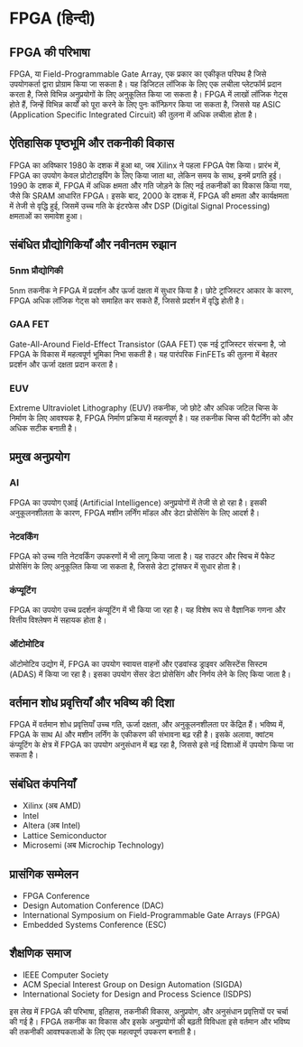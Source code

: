 # FPGA (हिन्दी)

## FPGA की परिभाषा
FPGA, या Field-Programmable Gate Array, एक प्रकार का एकीकृत परिपथ है जिसे उपयोगकर्ता द्वारा प्रोग्राम किया जा सकता है। यह डिजिटल लॉजिक के लिए एक लचीला प्लेटफॉर्म प्रदान करता है, जिसे विभिन्न अनुप्रयोगों के लिए अनुकूलित किया जा सकता है। FPGA में लाखों लॉजिक गेट्स होते हैं, जिन्हें विभिन्न कार्यों को पूरा करने के लिए पुनः कॉन्फ़िगर किया जा सकता है, जिससे यह ASIC (Application Specific Integrated Circuit) की तुलना में अधिक लचीला होता है।

## ऐतिहासिक पृष्ठभूमि और तकनीकी विकास
FPGA का अविष्कार 1980 के दशक में हुआ था, जब Xilinx ने पहला FPGA पेश किया। प्रारंभ में, FPGA का उपयोग केवल प्रोटोटाइपिंग के लिए किया जाता था, लेकिन समय के साथ, इनमें प्रगति हुई। 1990 के दशक में, FPGA में अधिक क्षमता और गति जोड़ने के लिए नई तकनीकों का विकास किया गया, जैसे कि SRAM आधारित FPGA। इसके बाद, 2000 के दशक में, FPGA की क्षमता और कार्यक्षमता में तेजी से वृद्धि हुई, जिसमें उच्च गति के इंटरफेस और DSP (Digital Signal Processing) क्षमताओं का समावेश हुआ।

## संबंधित प्रौद्योगिकियाँ और नवीनतम रुझान
### 5nm प्रौद्योगिकी
5nm तकनीक ने FPGA में प्रदर्शन और ऊर्जा दक्षता में सुधार किया है। छोटे ट्रांजिस्टर आकार के कारण, FPGA अधिक लॉजिक गेट्स को समाहित कर सकते हैं, जिससे प्रदर्शन में वृद्धि होती है।

### GAA FET
Gate-All-Around Field-Effect Transistor (GAA FET) एक नई ट्रांजिस्टर संरचना है, जो FPGA के विकास में महत्वपूर्ण भूमिका निभा सकती है। यह पारंपरिक FinFETs की तुलना में बेहतर प्रदर्शन और ऊर्जा दक्षता प्रदान करता है।

### EUV
Extreme Ultraviolet Lithography (EUV) तकनीक, जो छोटे और अधिक जटिल चिप्स के निर्माण के लिए आवश्यक है, FPGA निर्माण प्रक्रिया में महत्वपूर्ण है। यह तकनीक चिप्स की पैटर्निंग को और अधिक सटीक बनाती है।

## प्रमुख अनुप्रयोग
### AI
FPGA का उपयोग एआई (Artificial Intelligence) अनुप्रयोगों में तेजी से हो रहा है। इसकी अनुकूलनशीलता के कारण, FPGA मशीन लर्निंग मॉडल और डेटा प्रोसेसिंग के लिए आदर्श है।

### नेटवर्किंग
FPGA को उच्च गति नेटवर्किंग उपकरणों में भी लागू किया जाता है। यह राउटर और स्विच में पैकेट प्रोसेसिंग के लिए अनुकूलित किया जा सकता है, जिससे डेटा ट्रांसफर में सुधार होता है।

### कंप्यूटिंग
FPGA का उपयोग उच्च प्रदर्शन कंप्यूटिंग में भी किया जा रहा है। यह विशेष रूप से वैज्ञानिक गणना और वित्तीय विश्लेषण में सहायक होता है।

### ऑटोमोटिव
ऑटोमोटिव उद्योग में, FPGA का उपयोग स्वायत्त वाहनों और एडवांस्ड ड्राइवर असिस्टेंस सिस्टम (ADAS) में किया जा रहा है। इसका उपयोग सेंसर डेटा प्रोसेसिंग और निर्णय लेने के लिए किया जाता है।

## वर्तमान शोध प्रवृत्तियाँ और भविष्य की दिशा
FPGA में वर्तमान शोध प्रवृत्तियाँ उच्च गति, ऊर्जा दक्षता, और अनुकूलनशीलता पर केंद्रित हैं। भविष्य में, FPGA के साथ AI और मशीन लर्निंग के एकीकरण की संभावना बढ़ रही है। इसके अलावा, क्वांटम कंप्यूटिंग के क्षेत्र में FPGA का उपयोग अनुसंधान में बढ़ रहा है, जिससे इसे नई दिशाओं में उपयोग किया जा सकता है।

## संबंधित कंपनियाँ
- Xilinx (अब AMD)
- Intel
- Altera (अब Intel)
- Lattice Semiconductor
- Microsemi (अब Microchip Technology)

## प्रासंगिक सम्मेलन
- FPGA Conference
- Design Automation Conference (DAC)
- International Symposium on Field-Programmable Gate Arrays (FPGA)
- Embedded Systems Conference (ESC)

## शैक्षणिक समाज
- IEEE Computer Society
- ACM Special Interest Group on Design Automation (SIGDA)
- International Society for Design and Process Science (ISDPS)

इस लेख में FPGA की परिभाषा, इतिहास, तकनीकी विकास, अनुप्रयोग, और अनुसंधान प्रवृत्तियों पर चर्चा की गई है। FPGA तकनीक का विकास और इसके अनुप्रयोगों की बढ़ती विविधता इसे वर्तमान और भविष्य की तकनीकी आवश्यकताओं के लिए एक महत्वपूर्ण उपकरण बनाती है।